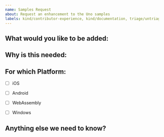 ```yaml
---
name: Samples Request
about: Request an enhancement to the Uno samples
labels: kind/contributor-experience, kind/documentation, triage/untriaged
---
```


<!-- Please only use this template for submitting enhancement requests -->

## What would you like to be added:

## Why is this needed:

## For which Platform:

- [ ] iOS
- [ ] Android
- [ ] WebAssembly
- [ ] Windows


## Anything else we need to know?

<!-- We would love to know of any friction, apart from knowledge, that prevented you from sending in a pull-request -->
